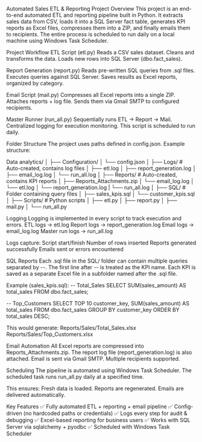 Automated Sales ETL & Reporting Project
Overview
This project is an end-to-end automated ETL and reporting pipeline built in Python. It extracts sales data from CSV, loads it into a SQL Server fact table, generates KPI reports as Excel files, compresses them into a ZIP, and finally emails them to recipients.
The entire process is scheduled to run daily on a local machine using Windows Task Scheduler.

Project Workflow
ETL Script (etl.py)
Reads a CSV sales dataset.
Cleans and transforms the data.
Loads new rows into SQL Server (dbo.fact_sales).

Report Generation (report.py)
Reads pre-written SQL queries from .sql files.
Executes queries against SQL Server.
Saves results as Excel reports, organized by category.

Email Script (mail.py)
Compresses all Excel reports into a single ZIP.
Attaches reports + log file.
Sends them via Gmail SMTP to configured recipients.

Master Runner (run_all.py)
Sequentially runs ETL → Report → Mail.
Centralized logging for execution monitoring.
This script is scheduled to run daily.

Folder Structure
The project uses paths defined in config.json. Example structure:

Data analytics/
│
├── Configuration/
│   └── config.json
│
├── Logs/                 # Auto-created, contains log files
│   ├── etl.log
│   ├── report_generation.log
│   ├── email_log.log
│   └── run_all.log
│
├── Reports/              # Auto-created, contains KPI reports
│   ├── Reports_Attachments.zip
│   └── email_log.log
│   └── etl.log
│   └── report_generation.log
|    └── run_all.log
│
├── SQL/                  # Folder containing query files
│   ├── sales_kpis.sql
│   └── customer_kpis.sql
│
├── Scripts/              # Python scripts
│   ├── etl.py
│   ├── report.py
│   ├── mail.py
│   └── run_all.py

Logging
Logging is implemented in every script to track execution and errors.
ETL logs → etl.log
Report logs → report_generation.log
Email logs → email_log.log
Master run logs → run_all.log

Logs capture:
Script start/finish
Number of rows inserted
Reports generated successfully
Emails sent or errors encountered

SQL Reports
Each .sql file in the SQL/ folder can contain multiple queries separated by --.
The first line after -- is treated as the KPI name.
Each KPI is saved as a separate Excel file in a subfolder named after the .sql file.

Example (sales_kpis.sql):
-- Total_Sales
SELECT SUM(sales_amount) AS total_sales FROM dbo.fact_sales;

-- Top_Customers
SELECT TOP 10 customer_key, SUM(sales_amount) AS total_sales
FROM dbo.fact_sales
GROUP BY customer_key
ORDER BY total_sales DESC;


This would generate:
Reports/Sales/Total_Sales.xlsx  
Reports/Sales/Top_Customers.xlsx  

Email Automation
All Excel reports are compressed into Reports_Attachments.zip.
The report log file (report_generation.log) is also attached.
Email is sent via Gmail SMTP.
Multiple recipients supported.

Scheduling
The pipeline is automated using Windows Task Scheduler.
The scheduled task runs run_all.py daily at a specified time.

This ensures:
Fresh data is loaded.
Reports are regenerated.
Emails are delivered automatically.

Key Features
✅ Fully automated ETL + reporting + email pipeline
✅ Config-driven (no hardcoded paths or credentials)
✅ Logs every step for audit & debugging
✅ Excel-based reporting for business users
✅ Works with SQL Server via sqlalchemy + pyodbc
✅ Scheduled with Windows Task Scheduler
